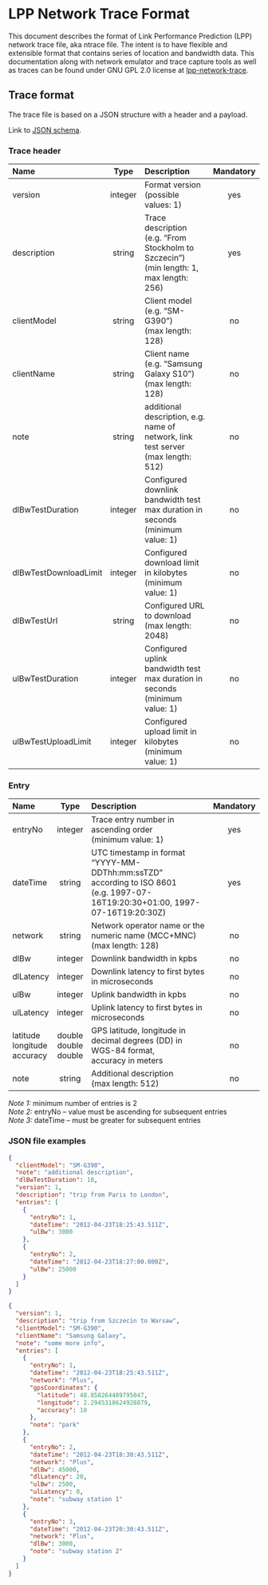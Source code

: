 # LPP Network Trace Format

This document describes the format of Link Performance Prediction (LPP) network
trace file, aka ntrace file. The intent is to have flexible and extensible
format that contains series of location and bandwidth data. This documentation
along with network emulator and trace capture tools as well as traces can be
found under GNU GPL 2.0 license at [lpp-network-trace](www.github.com/intel/lpp-network-trace).

## Trace format

The trace file is based on a JSON structure with a header and a payload.

Link to [JSON schema](https://github.com/intel/lpp-network-trace/blob/main/Documentation/ntrace.schema).

### Trace header

| Name                  | Type    | Description                            | Mandatory |
|:----------------------|:-------:|:---------------------------------------|:---------:|
| version               | integer | Format version<br>(possible values: 1) | yes       |
| description           | string  | Trace description (e.g. “From Stockholm to Szczecin”)<br>(min length: 1, max length: 256) | yes |
| clientModel           | string  | Client model (e.g. “SM-G390”)<br>(max length: 128) | no |
| clientName            | string  | Client name (e.g. “Samsung Galaxy S10”)<br>(max length: 128) | no |
| note                  | string  | additional description, e.g. name of network, link test server<br>(max length: 512) | no |
| dlBwTestDuration      | integer | Configured downlink bandwidth test max duration in seconds<br>(minimum value: 1) | no |
| dlBwTestDownloadLimit | integer | Configured download limit in kilobytes<br>(minimum value: 1) | no |
| dlBwTestUrl           | string  | Configured URL to download<br>(max length: 2048) | no |
| ulBwTestDuration      | integer | Configured uplink bandwidth test max duration in seconds<br>(minimum value: 1) | no |
| ulBwTestUploadLimit   | integer | Configured upload limit in kilobytes<br>(minimum value: 1) | no |

### Entry

| Name          | Type    | Description                            | Mandatory |
|:------------- |:-------:|:---------------------------------------|:---------:|
| entryNo       | integer | Trace entry number in ascending order <br>(minimum value: 1) | yes |
| dateTime      | string  | UTC timestamp in format “YYYY-MM-DDThh:mm:ssTZD”<br>according to ISO 8601<br>(e.g. 1997-07-16T19:20:30+01:00, 1997-07-16T19:20:30Z) | yes |
| network       | string  | Network operator name or the numeric name (MCC+MNC)<br>(max length: 128) | no |
| dlBw          | integer | Downlink bandwidth in kpbs             | no        |
| dlLatency     | integer | Downlink latency to first bytes in microseconds | no |
| ulBw	        | integer |	Uplink bandwidth in kpbs               | no        |
| ulLatency     | integer |	Uplink latency to first bytes in microseconds |	no |
| latitude<br>longitude<br>accuracy | double<br>double<br>double | GPS latitude, longitude in decimal degrees (DD) in WGS-84 format,<br>accuracy in meters | no |
| note          | string  | Additional description<br>(max length: 512) | no |

*Note 1:* minimum number of entries is 2<br>
*Note 2:* entryNo – value must be ascending for subsequent entries<br>
*Note 3:* dateTime – must be greater for subsequent entries

### JSON file examples

```json
{
  "clientModel": "SM-G390",
  "note": "additional description",
  "dlBwTestDuration": 10,
  "version": 1,
  "description": "trip from Paris to London",
  "entries": [
    {
      "entryNo": 1,
      "dateTime": "2012-04-23T18:25:43.511Z",
      "ulBw": 3000
    },
    {
      "entryNo": 2,
      "dateTime": "2012-04-23T18:27:00.000Z",
      "ulBw": 25000
    }
  ]
}
```

```json
{
  "version": 1,
  "description": "trip from Szczecin to Warsaw",
  "clientModel": "SM-G390",
  "clientName": "Samsung Galaxy",
  "note": "some more info",
  "entries": [
    {
      "entryNo": 1,
      "dateTime": "2012-04-23T18:25:43.511Z",
      "network": "Plus",
      "gpsCoordinates": {
        "latitude": 48.858264489795047,
        "longitude": 2.2945318624928879,
        "accuracy": 10
      },
      "note": "park"
    },
    {
      "entryNo": 2,
      "dateTime": "2012-04-23T18:30:43.511Z",
      "network": "Plus",
      "dlBw": 45000,
      "dlLatency": 20,
      "ulBw": 2500,
      "ulLatency": 0,
      "note": "subway station 1"
    },
    {
      "entryNo": 3,
      "dateTime": "2012-04-23T20:30:43.511Z",
      "network": "Plus",
      "dlBw": 3000,
      "note": "subway station 2"
    }
  ]
}
```
